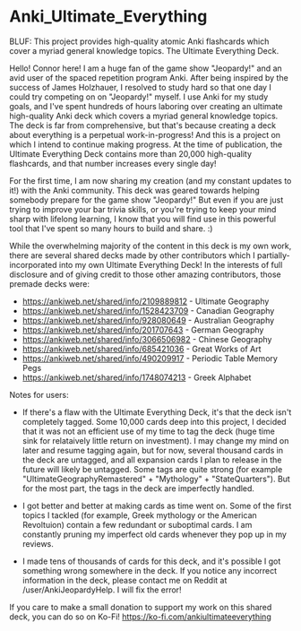 # Anki_Ultimate_Everything
BLUF: This project provides high-quality atomic Anki flashcards which cover a myriad general knowledge topics. The Ultimate Everything Deck.

Hello! Connor here! I am a huge fan of the game show "Jeopardy!" and an avid user of the spaced repetition program Anki. After being inspired by the success of James Holzhauer, I resolved to study hard so that one day I could try competing on on "Jeopardy!" myself. I use Anki for my study goals, and I've spent hundreds of hours laboring over creating an ultimate high-quality Anki deck which covers a myriad general knowledge topics. The deck is far from comprehensive, but that's because creating a deck about everything is a perpetual work-in-progress! And this is a project on which I intend to continue making progress. At the time of publication, the Ultimate Everything Deck contains more than 20,000 high-quality flashcards, and that number increases every single day!

For the first time, I am now sharing my creation (and my constant updates to it!) with the Anki community. This deck was geared towards helping somebody prepare for the game show "Jeopardy!" But even if  you are just trying to improve your bar trivia skills, or you're trying to keep your mind sharp with lifelong learning, I know that you will find use in this powerful tool that I've spent so many hours to build and share. :)

While the overwhelming majority of the content in this deck is my own work, there are several shared decks made by other contributors which I partially-incorporated into my own Ultimate Everything Deck! In the interests of full disclosure and of giving credit to those other amazing contributors, those premade decks were:

* https://ankiweb.net/shared/info/2109889812 - Ultimate Geography
* https://ankiweb.net/shared/info/1528423709 - Canadian Geography
* https://ankiweb.net/shared/info/928080649  - Australian Geography
* https://ankiweb.net/shared/info/201707643  - German Geography
* https://ankiweb.net/shared/info/3066506982 - Chinese Geography
* https://ankiweb.net/shared/info/685421036  - Great Works of Art
* https://ankiweb.net/shared/info/490209917  - Periodic Table Memory Pegs
* https://ankiweb.net/shared/info/1748074213 - Greek Alphabet

Notes for users: 

- If there's a flaw with the Ultimate Everything Deck, it's that the deck isn't completely tagged. Some 10,000 cards deep into this project, I decided that it was not an efficient use of my time to tag the deck (huge time sink for relataively little return on investment). I may change my mind on later and resume tagging again, but for now, several thousand cards in the deck are untagged, and all expansion cards I plan to release in the future will likely be untagged. Some tags are quite strong (for example "UltimateGeographyRemastered" + "Mythology" + "StateQuarters"). But for the most part, the tags in the deck are imperfectly handled.

- I got better and better at making cards as time went on. Some of the first topics I tackled (for example, Greek mythology or the American Revoltuion) contain a few redundant or suboptimal cards. I am constantly pruning my imperfect old cards whenever they pop up in my reviews.

- I made tens of thousands of cards for this deck, and it's possible I got something wrong somewhere in the deck. If you notice any incorrect information in the deck, please contact me on Reddit at /user/AnkiJeopardyHelp. I will fix the error!

If you care to make a small donation to support my work on this shared deck, you can do so on Ko-Fi! https://ko-fi.com/ankiultimateeverything
